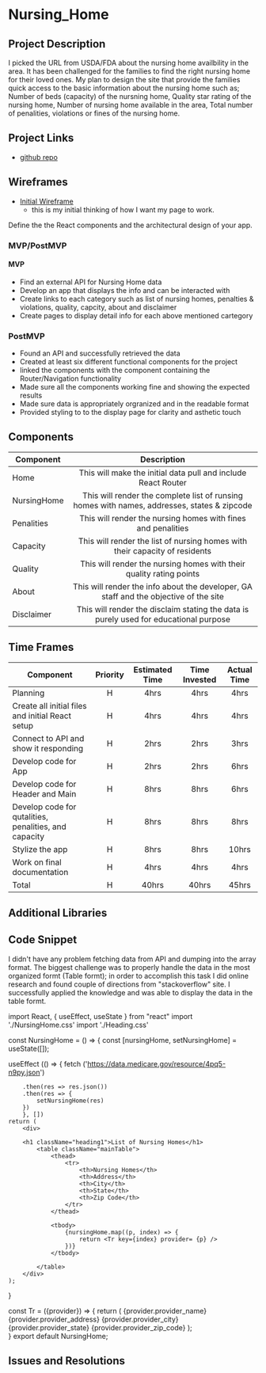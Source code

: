 # Nursing_Home

<!-- ![](https://data.medicare.gov/resource/4pq5-n9py.json)
<--- me coding this app! -->

## Project Description

I picked the URL from USDA/FDA about the nursing home availbility in the area. It has been challenged for the families to find the right nursing home for their loved ones. My plan to design the site that provide the families quick access to the basic information about the nursing home such as; Number of beds (capacity) of the nursning home, Quality star rating of the nursing home, Number of nursing home available in the area, Total number of penalities, violations or fines of the nursing home.

## Project Links

- [github repo](https://github.com/choudharyus/Nursing_Home)
<!-- - [deployment]() -->

## Wireframes

- [Initial Wireframe](https://github.com/choudharyus/Nursing_Home/blob/master/public/Wireframe-Diagram-Project2.png)
	- this is my initial thinking of how I want my page to work.
<!-- - [react architecture]() -->

Define the the React components and the architectural design of your app.

### MVP/PostMVP

#### MVP
- Find an external API for Nursing Home data
- Develop an app that displays the info and can be interacted with
- Create links to each category such as list of nursing homes, penalties & violations, quality, capcity, about and disclaimer
- Create pages to display detail info for each above mentioned cartegory

### PostMVP
- Found an API and successfully retrieved the data
- Created at least six different functional components for the project
- linked the components with the component containing the Router/Navigation functionality
- Made sure all the components working fine and showing the expected results
- Made sure data is appropriately orgranized and in the readable format
- Provided styling to to the display page for clarity and asthetic touch

## Components

| Component | Description | 
| --- | :---: |  
| Home | This will make the initial data pull and include React Router| 
| NursingHome | This will render the complete list of runsing homes with names, addresses, states & zipcode | 
| Penalities | This will render the nursing homes with fines and penalities | 
| Capacity | This will render the list of nursing homes with their capacity of residents | 
| Quality | This will render the nursing homes with their quality rating points | 
| About | This will render the info about the developer, GA staff and the objective of the site |
| Disclaimer | This will render the disclaim stating the data is purely used for educational purpose | 

## Time Frames

| Component | Priority | Estimated Time | Time Invested | Actual Time |
| --- | :---: |  :---: | :---: | :---: |
| Planning | H | 4hrs | 4hrs | 4hrs |
| Create all initial files and initial React setup | H | 4hrs | 4hrs | 4hrs |
| Connect to API and show it responding | H | 2hrs | 2hrs | 3hrs |
| Develop code for App | H | 2hrs | 2hrs | 6hrs |
| Develop code for Header and Main | H | 8hrs | 8hrs | 6hrs |
| Develop code for qutalities, penalities, and capacity | H | 8hrs | 8hrs | 8hrs |
| Stylize the app | H | 8hrs | 8hrs | 10hrs |
| Work on final documentation | H | 4hrs | 4hrs | 4hrs |
| Total | H | 40hrs | 40hrs | 45hrs |

## Additional Libraries
 <!-- Use this section to list all supporting libraries and their role in the project such as Axios, ReactStrap, D3, etc.  -->

## Code Snippet

I didn't have any problem fetching data from API and dumping into the array format. The biggest challenge was to properly handle the data in the most organized formt (Table formt); in order to accomplish this task I did online research and found couple of directions from "stackoverflow" site. I successfully applied the knowledge and was able to display the data in the table formt.

import React, { useEffect, useState } from "react"
import './NursingHome.css'
import './Heading.css'

const NursingHome = () => {
const [nursingHome, setNursingHome] = useState([]);

useEffect (() => {
    fetch ('https://data.medicare.gov/resource/4pq5-n9py.json')

        .then(res => res.json())
        .then(res => {
            setNursingHome(res)
        })
        }, [])
    return (
        <div>
            
        <h1 className="heading1">List of Nursing Homes</h1>
            <table className="mainTable">
                <thead>
                    <tr>
                        <th>Nursing Homes</th>
                        <th>Address</th>
                        <th>City</th>
                        <th>State</th>
                        <th>Zip Code</th>
                    </tr>
                </thead>

                <tbody>
                    {nursingHome.map((p, index) => {
                        return <Tr key={index} provider= {p} />
                    })}
                </tbody>

            </table>
        </div>
    );
}

const Tr = ({provider}) => {
    return (
        <tr>
            <td>{provider.provider_name}</td>
            <td>{provider.provider_address}</td>
            <td>{provider.provider_city}</td>
            <td className="tableData">{provider.provider_state}</td>
            <td className="tableData">{provider.provider_zip_code}</td>
        </tr>
    );    
}
export default NursingHome;

## Issues and Resolutions
 <!-- Use this section to list of all major issues encountered and their resolution. -->

<!-- #### SAMPLE.....
**ERROR**: app.js:34 Uncaught SyntaxError: Unexpected identifier                                
**RESOLUTION**: Missing comma after first object in sources {} object -->
